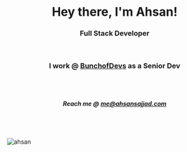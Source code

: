 <h1 align="center">Hey there, I'm Ahsan!</h1>
<h3 align="center">Full Stack Developer</h3>
<br />
<h3 align="center">I work @ <a href="https://bunchofdevs.com/" target="_blank">BunchofDevs</a> as a Senior Dev</h3>
<br /><br />
<h5 align="center">Reach me @ <a href="mailto:me@ahsansajjad.com">me@ahsansajjad.com</a></h5>
<br /><br />
<p align="left"> <img src="https://komarev.com/ghpvc/?username=ahsanic&label=Profile%20views&color=0e75b6&style=flat" alt="ahsan" /> </p>
